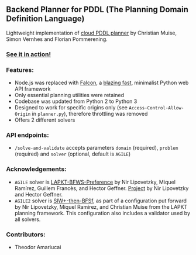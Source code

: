 ## Backend Planner for PDDL (The Planning Domain Definition Language)

Lightweight implementation of [cloud PDDL planner](https://bitbucket.org/planning-researchers/cloud-solver/src/master/) by Christian Muise, Simon Vernhes and Florian Pommerening.

### [See it in action!](https://finitech-sdp.github.io/operations-monitor/#/)

### Features:
- Node.js was replaced with [Falcon](https://falconframework.org/#), a [blazing fast](https://falconframework.org/#sectionBenchmarks), minimalist Python web API framework
- Only essential planning utilities were retained
- Codebase was updated from Python 2 to Python 3
- Designed to work for specific origins only (see `Access-Control-Allow-Origin` in `planner.py`), therefore throttling was removed
- Offers 2 different solvers

### API endpoints:
- `/solve-and-validate` accepts parameters `domain` (required), `problem` (required) and `solver` (optional, default is `AGILE`)

### Acknowledgements:
- `AGILE` solver is [LAPKT-BFWS-Preference](https://ipc2018-classical.bitbucket.io/planner-abstracts/teams_1_20_30_31_36_47.pdf) by Nir Lipovetzky, Miquel Ramírez, Guillem Francès, and Hector Geffner. [Project](https://github.com/nirlipo/BFWS-public) by Nir Lipovetzky and Hector Geffner.
- `AGILE2` solver is [SIW+-then-BFSf](https://github.com/LAPKT-dev/LAPKT-public/tree/master/planners/siw_plus-then-bfs_f-ffparser), as part of a configuration put forward by Nir Lipovetzky, Miquel Ramirez, and Christian Muise from the LAPKT planning framework. This configuration also includes a validator used by all solvers.

### Contributors:
- Theodor Amariucai
